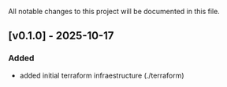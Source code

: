 All notable changes to this project will be documented in this file.

## [v0.1.0] - 2025-10-17
### Added
- added initial terraform infraestructure (./terraform)
